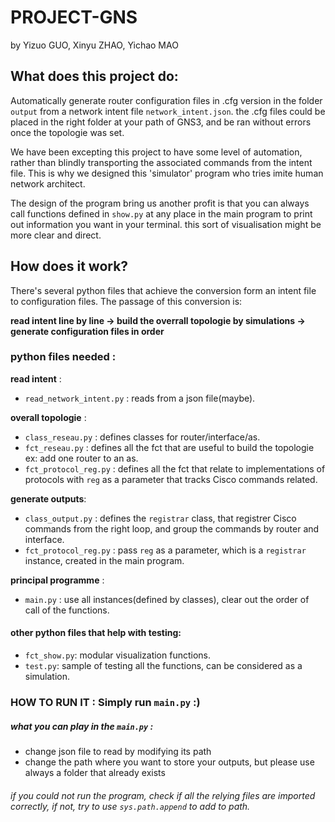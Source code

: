 # PROJECT-GNS  
by Yizuo GUO, Xinyu ZHAO, Yichao MAO  
## What does this project do:   

Automatically generate router configuration files in .cfg version in the folder ```output``` from a network intent file ```network_intent.json```. the .cfg files could be placed in the right folder at your path of GNS3, and be ran without errors once the topologie was set.    

We have been excepting this project to have some level of automation, rather than blindly transporting the associated commands from the intent file. This is why we designed this 'simulator' program who tries imite human network architect.  

The design of the program bring us another profit is that you can always call functions defined in ```show.py``` at any place in the main program to print out information you want in your terminal. this sort of visualisation might be more clear and direct.

## How does it work?  
There's several python files that achieve the conversion form an intent file to configuration files. The passage of this conversion is:  

**read intent line by line -> build the overrall topologie by simulations -> generate configuration files in order**  

### python files needed :  

**read intent** :  
- ```read_network_intent.py``` : reads from a json file(maybe).  

**overall topologie** :  
- ```class_reseau.py``` : defines classes for router/interface/as.  
- ```fct_reseau.py``` : defines all the fct that are useful to build the topologie ex: add one router to an as.  
- ```fct_protocol_reg.py``` : defines all the fct that relate to implementations of protocols with ```reg``` as a parameter that tracks Cisco commands related.     

**generate outputs**:    
- ```class_output.py``` : defines the ```registrar``` class, that registrer Cisco commands from the right loop, and group the commands by router and interface.   
- ```fct_protocol_reg.py``` :  pass ```reg``` as a parameter, which is a ```registrar``` instance, created in the main program.  

**principal programme** :   
- ```main.py``` : use all instances(defined by classes), clear out the order of call of the functions.    

#### other python files that help with testing:  
- ```fct_show.py```: modular visualization functions.  
- ```test.py```: sample of testing all the functions, can be considered as a simulation. 

### HOW TO RUN IT : Simply run ```main.py``` :)  
##### what you can play in the ```main.py``` :   
- change json file to read by modifying its path
- change the path where you want to store your outputs, but please use always a folder that already exists

###### if you could not run the program, check if all the relying files are imported correctly, if not, try to use ```sys.path.append``` to add to path.
